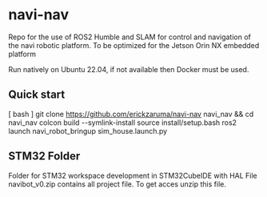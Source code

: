 # navi-nav

Repo for the use of ROS2 Humble and SLAM for control and navigation of the navi robotic platform. To be optimized for the Jetson Orin NX embedded platform

Run natively on Ubuntu 22.04, if not available then Docker must be used.

## Quick start
[ bash ]
git clone https://github.com/erickzaruma/navi-nav navi_nav && cd navi_nav
colcon build --symlink-install
source install/setup.bash
ros2 launch navi_robot_bringup sim_house.launch.py

## STM32 Folder
Folder for STM32 workspace development in STM32CubeIDE with HAL
File navibot_v0.zip contains all project file. To get acces unzip this file.

